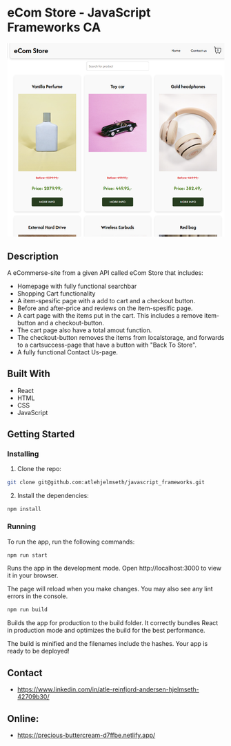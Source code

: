 # eCom Store - JavaScript Frameworks CA

![image](https://github.com/atlehjelmseth/javascript_frameworks/blob/main/ecomstore_git.png)


## Description

A eCommerse-site from a given API called eCom Store that includes:

- Homepage with fully functional searchbar
- Shopping Cart functionality
- A item-spesific page with a add to cart and a checkout button.
- Before and after-price and reviews on the item-spesific page.
- A cart page with the items put in the cart. This includes a remove item-button and a checkout-button.
- The cart page also have a total amout function. 
- The checkout-button removes the items from localstorage, and forwards to a cartsuccess-page that have a button with "Back To Store".
- A fully functional Contact Us-page. 


## Built With

- React
- HTML
- CSS
- JavaScript

## Getting Started

### Installing

1. Clone the repo:

```bash
git clone git@github.com:atlehjelmseth/javascript_frameworks.git
```

2. Install the dependencies:

```
npm install
```

### Running

To run the app, run the following commands:

```bash
npm run start
```

Runs the app in the development mode.
Open http://localhost:3000 to view it in your browser.

The page will reload when you make changes.
You may also see any lint errors in the console.

```bash
npm run build
```
Builds the app for production to the build folder.
It correctly bundles React in production mode and optimizes the build for the best performance.

The build is minified and the filenames include the hashes.
Your app is ready to be deployed!

## Contact
- https://www.linkedin.com/in/atle-reinfjord-andersen-hjelmseth-42709b30/

## Online:
- https://precious-buttercream-d7ffbe.netlify.app/

